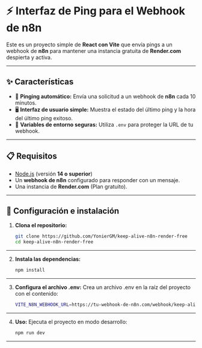 # ⚡ Interfaz de Ping para el Webhook de n8n

Este es un proyecto simple de **React con Vite** que envía pings a un webhook de **n8n** para mantener una instancia gratuita de **Render.com** despierta y activa.

---

## ✨ Características

- 🔄 **Pinging automático:** Envía una solicitud a un webhook de **n8n** cada 10 minutos.
- 🖥 **Interfaz de usuario simple:** Muestra el estado del último ping y la hora del último ping exitoso.
- 🔐 **Variables de entorno seguras:** Utiliza `.env` para proteger la URL de tu webhook.

---

## 📋 Requisitos

- [Node.js](https://nodejs.org/) (versión **14 o superior**)
- Un **webhook de n8n** configurado para responder con un mensaje.
- Una instancia de **Render.com** (Plan gratuito).

---

## 🚀 Configuración e instalación

1. **Clona el repositorio:**
   ```bash
   git clone https://github.com/YonierGM/keep-alive-n8n-render-free
   cd keep-alive-n8n-render-free
---

2. **Instala las dependencias:**
   ```bash
   npm install
---

3. **Configura el archivo .env:**
   Crea un archivo .env en la raíz del proyecto con el contenido:
   ```bash
   VITE_N8N_WEBHOOK_URL=https://tu-webhook-de-n8n.com/webhook/keep-alive
---

4. **Uso:**
   Ejecuta el proyecto en modo desarrollo:
   ```bash
   npm run dev
---

